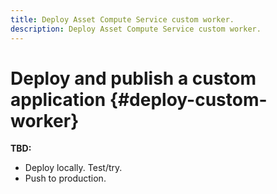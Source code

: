 ```yaml
---
title: Deploy Asset Compute Service custom worker.
description: Deploy Asset Compute Service custom worker.
---
```


# Deploy and publish a custom application {#deploy-custom-worker}

**TBD:**

* Deploy locally. Test/try.
* Push to production.

